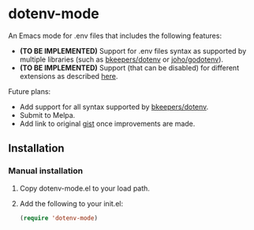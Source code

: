 # dotenv-mode
An Emacs mode for .env files that includes the following features:
- **(TO BE IMPLEMENTED)** Support for .env files syntax as supported by multiple libraries (such as [bkeepers/dotenv](https://github.com/bkeepers/dotenv/blob/master/lib/dotenv/parser.rb) or [joho/godotenv](https://github.com/joho/godotenv)).
- **(TO BE IMPLEMENTED)** Support (that can be disabled) for different extensions as described [here](https://github.com/bkeepers/dotenv#what-other-env-files-can-i-use).

Future plans:
- Add support for all syntax supported by [bkeepers/dotenv](https://github.com/bkeepers/dotenv/blob/master/lib/dotenv/parser.rb).
- Submit to Melpa.
- Add link to original [gist](https://gist.github.com/preetpalS/54acec3f166393f1d9e55380e1df7364) once improvements are made.

## Installation

### Manual installation

1. Copy dotenv-mode.el to your load path.

2. Add the following to your init.el:
   ```lisp
   (require 'dotenv-mode)
   
